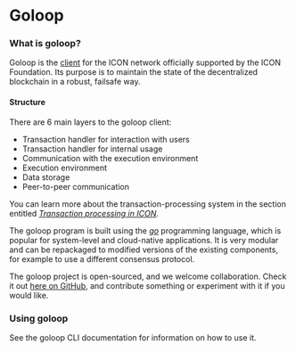 # Goloop

### What is goloop?

Goloop is the [client](../../network/clients.md) for the ICON network officially supported by the ICON Foundation. Its purpose is to maintain the state of the decentralized blockchain in a robust, failsafe way.

#### Structure

There are 6 main layers to the goloop client:

* Transaction handler for interaction with users
* Transaction handler for internal usage
* Communication with the execution environment
* Execution environment
* Data storage
* Peer-to-peer communication

You can learn more about the transaction-processing system in the section entitled [_Transaction processing in ICON_](../../../icon-stack/icon-execution-environments/).

The goloop program is built using the [_go_](https://go.dev/) programming language, which is popular for system-level and cloud-native applications. It is very modular and can be repackaged to modified versions of the existing components, for example to use a different consensus protocol.

The goloop project is open-sourced, and we welcome collaboration. Check it out [here on GitHub](https://github.com/icon-project/goloop), and contribute something or experiment with it if you would like.

### Using goloop

See the goloop CLI documentation for information on how to use it.
